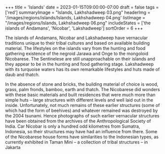 +++
title = 'Islands'
date = 2023-01-15T09:00:00-07:00
draft = false
tags = ['red']
summaryImage = "Islands, Lakhshadweep 03.png"
headerImg = '/images/regions/islands/Islands, Lakhshadweep 04.png'
listImage = "/images/regions/Islands, Lakhshadweep 06.png"
includeStates = ['the islands of Andamans', 'Nicobar', 'Lakshadweep']
sortOrder = 6
+++

The islands of Andamans, Nicobar and Lakshadweep have vernacular traditions unique to
their tribal cultures and based on available building material. The lifestyles on the islands
vary from the hunting and food gathering existence of the negroid Jarawa and Onge to the
mongoloid Nicobarese. The Sentinelese are still unapproachable on their islands and they
appear to be in the hunting and food gathering stage. Lakshadweep with its turquoise waters
has its own remarkable lifestyles and huts made of daub and thatch.

In the absence of stone and bricks, the building material of choice is wood, grass, palm
fronds, bamboo, earth and thatch. The Nicobarese did wonders with these basic materials
and built residences that were much more than simple huts – large structures with different
levels and well laid out in the inside. Unfortunately, not much remains of these earlier
structures (some of which had the form of beehives) and whatever remained was destroyed
by the 2004 tsunami. Hence photographs of such earlier vernacular structures have been
obtained from the archives of the Anthropological Society of India. Car Nicobar is only
a hundred odd kilometres from Sumatra, Indonesia, so their structures may have had an
influence from there. Some of the Nicobarese house forms have similarities to the Indonesian
types, as currently exhibited in Taman Mini – a collection of tribal structures – in Jakarta
